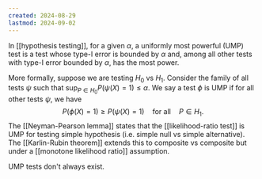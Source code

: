 ```yaml
---
created: 2024-08-29
lastmod: 2024-09-02
---
```

In [[hypothesis testing]], for a given $\alpha$, a uniformly most powerful (UMP) test is a test whose type-I error is bounded by $\alpha$ and, among all other tests with type-I error bounded by $\alpha$, has the most power. 

More formally, suppose we are testing $H_0$ vs $H_1$. Consider the family of all tests $\psi$ such that $\sup_{P\in H_0}P(\psi(X) = 1)\leq \alpha$. We say a test $\phi$ is UMP if for all other tests $\psi$, we have 
$$
P (\phi(X) = 1) \geq P(\psi(X)=1)\quad\text{for all}\quad P\in H_1.
$$
The [[Neyman-Pearson lemma]] states that the [[likelihood-ratio test]] is UMP for testing simple hypothesis (i.e. simple null vs simple alternative). The [[Karlin-Rubin theorem]] extends this to composite vs composite but under a [[monotone likelihood ratio]] assumption. 

UMP tests don't always exist. 